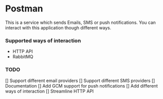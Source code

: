 # Postman

This is a service which sends Emails, SMS or push notifications. You can interact with this application though different ways.

### Supported ways of interaction

- HTTP API
- RabbitMQ

### TODO

[] Support different email providers
[] Support different SMS providers
[] Documentation
[] Add GCM support for push notifications
[] Add different ways of interaction
[] Streamline HTTP API
